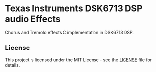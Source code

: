 # Texas Instruments DSK6713 DSP audio Effects

Chorus and Tremolo effects C implementation in DSK6713 DSP.

## License

This project is licensed under the MIT License - see the [LICENSE](LICENSE) file for details.

